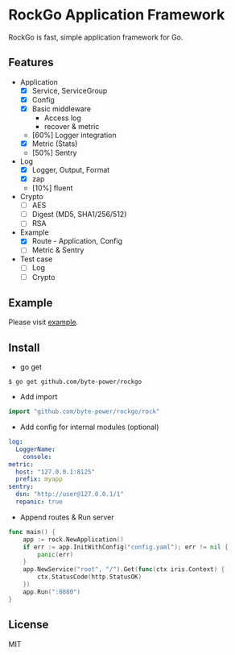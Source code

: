 # RockGo Application Framework

RockGo is fast, simple application framework for Go.

## Features
* Application
	* [x] Service, ServiceGroup
	* [x] Config
	* [x] Basic middleware
		* Access log
		* recover & metric
	* [60%] Logger integration
	* [x] Metric (Stats)
	* [50%] Sentry
* Log
	* [x] Logger, Output, Format
	* [x] zap
	* [10%] fluent
* Crypto
	* [ ] AES
	* [ ] Digest (MD5, SHA1/256/512)
	* [ ] RSA
* Example
	* [x] Route - Application, Config
	* [ ] Metric & Sentry
* Test case
	* [ ] Log
	* [ ] Crypto

## Example
Please visit [example](/tree/master/_example).

## Install
* go get
```
$ go get github.com/byte-power/rockgo
```
* Add import
```go
import "github.com/byte-power/rockgo/rock"
```
* Add config for internal modules (optional)
```yaml
log:
  LoggerName:
    console:
metric:
  host: "127.0.0.1:8125"
  prefix: myapp
sentry:
  dsn: "http://user@127.0.0.1/1"
  repanic: true
```

* Append routes & Run server
```go
func main() {
	app := rock.NewApplication()
	if err := app.InitWithConfig("config.yaml"); err != nil {
		panic(err)
	}
	app.NewService("root", "/").Get(func(ctx iris.Context) {
		ctx.StatusCode(http.StatusOK)
	})
	app.Run(":8080")
}
```

## License
MIT
